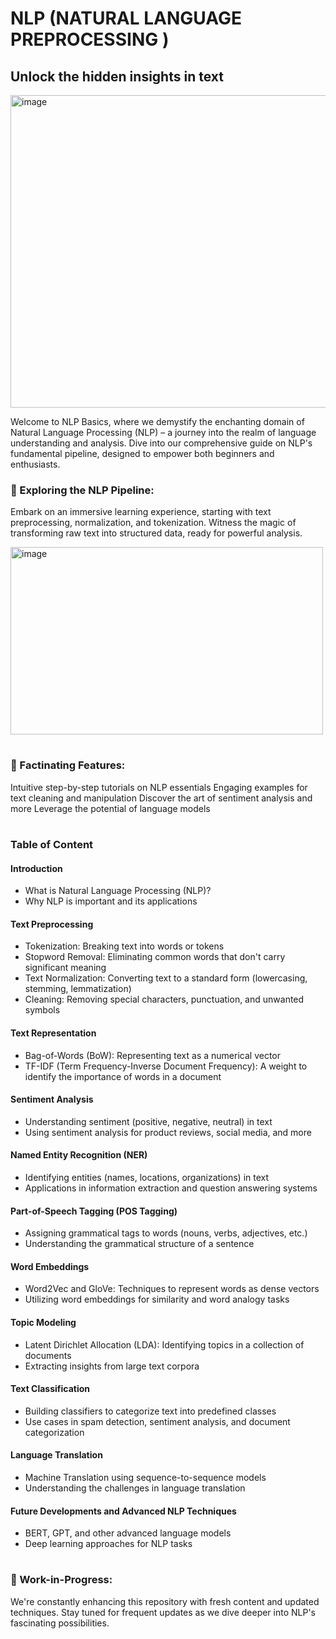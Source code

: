 #  NLP (NATURAL LANGUAGE PREPROCESSING )
##  Unlock the hidden insights in text

<img src="https://github.com/teche74/NLP-Basics/assets/129526047/639c8eef-b476-4ca1-92e9-5f38bb53df3a" alt="image" width="900" height="500">

Welcome to NLP Basics, where we demystify the enchanting domain of Natural Language Processing (NLP) – a journey into the realm of language understanding and analysis. Dive into our comprehensive guide on NLP's fundamental pipeline, designed to empower both beginners and enthusiasts.


### 📘 Exploring the NLP Pipeline:
Embark on an immersive learning experience, starting with text preprocessing, normalization, and tokenization. Witness the magic of transforming raw text into structured data, ready for powerful analysis.

<img src="https://github.com/teche74/NLP-Basics/assets/129526047/88177583-38fc-46be-8fc4-eb081adf2b1d" alt="image" width="500" height="300">

#
### 🚀 Factinating Features:

Intuitive step-by-step tutorials on NLP essentials
Engaging examples for text cleaning and manipulation
Discover the art of sentiment analysis and more
Leverage the potential of language models

#
#
### Table of Content

#### Introduction
  
  - What is Natural Language Processing (NLP)?
  - Why NLP is important and its applications

#### Text Preprocessing

  - Tokenization: Breaking text into words or tokens
  - Stopword Removal: Eliminating common words that don't carry significant meaning
  - Text Normalization: Converting text to a standard form (lowercasing, stemming, lemmatization)
  - Cleaning: Removing special characters, punctuation, and unwanted symbols

#### Text Representation

  - Bag-of-Words (BoW): Representing text as a numerical vector
  - TF-IDF (Term Frequency-Inverse Document Frequency): A weight to identify the importance of words in a document

#### Sentiment Analysis

  - Understanding sentiment (positive, negative, neutral) in text
  - Using sentiment analysis for product reviews, social media, and more

#### Named Entity Recognition (NER)

  - Identifying entities (names, locations, organizations) in text
  - Applications in information extraction and question answering systems

#### Part-of-Speech Tagging (POS Tagging)

  - Assigning grammatical tags to words (nouns, verbs, adjectives, etc.)
  - Understanding the grammatical structure of a sentence

#### Word Embeddings

  - Word2Vec and GloVe: Techniques to represent words as dense vectors
  - Utilizing word embeddings for similarity and word analogy tasks

#### Topic Modeling

  - Latent Dirichlet Allocation (LDA): Identifying topics in a collection of documents
  - Extracting insights from large text corpora

#### Text Classification

  - Building classifiers to categorize text into predefined classes
  - Use cases in spam detection, sentiment analysis, and document categorization

#### Language Translation

  - Machine Translation using sequence-to-sequence models
  - Understanding the challenges in language translation

#### Future Developments and Advanced NLP Techniques

  - BERT, GPT, and other advanced language models
  - Deep learning approaches for NLP tasks

#
#
### 🔨 Work-in-Progress:
We're constantly enhancing this repository with fresh content and updated techniques. Stay tuned for frequent updates as we dive deeper into NLP's fascinating possibilities.
